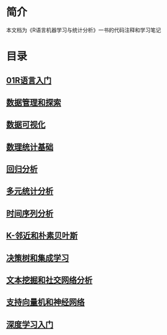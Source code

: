 # 简介
本文档为《R语言机器学习与统计分析》一书的代码注释和学习笔记

# 目录

## [01R语言入门](02R语言机器学习与统计分析\01R语言入门\README.md)
## [数据管理和探索](02R语言机器学习与统计分析\02第二章_数据管理和探索/)
## [数据可视化](02R语言机器学习与统计分析\03第三章_数据可视化/)
## [数理统计基础](02R语言机器学习与统计分析\04第四章_数理统计基础/)
## [回归分析](02R语言机器学习与统计分析\05第五章_回归分析/)
## [多元统计分析](02R语言机器学习与统计分析\06第六章_多元统计分析/)
## [时间序列分析](02R语言机器学习与统计分析\07第七章_时间序列分析/)
## [K-邻近和朴素贝叶斯](02R语言机器学习与统计分析\08第八章_K-邻近和朴素贝叶斯/)
## [决策树和集成学习](02R语言机器学习与统计分析\09第九章_决策树和集成学习/)
## [文本挖掘和社交网络分析](02R语言机器学习与统计分析\10第十章_文本挖掘和社交网络分析/)
## [支持向量机和神经网络](02R语言机器学习与统计分析\11第十一章_支持向量机和神经网络/)
## [深度学习入门](02R语言机器学习与统计分析\12第十二章_深度学习入门/)







